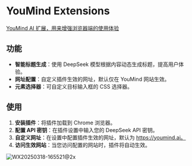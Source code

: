 # YouMind Extensions

[YouMind AI 扩展，用来增强浏览器端的使用体验](https://youmind.ai)

## 功能

- **智能标题生成**：使用 DeepSeek 模型根据内容动态生成标题，提高用户体验。
- **网址配置**：自定义插件生效的网址，默认仅在 YouMind 网站生效。
- **元素选择器**：可自定义目标输入框的 CSS 选择器。

## 使用

1. **安装插件**：将插件加载到 Chrome 浏览器。
2. **配置 API 密钥**：在插件设置中输入您的 DeepSeek API 密钥。
3. **自定义网址**：在设置中配置插件生效的网址，默认为 https://youmind.ai。
4. **访问生效网站**：当您访问配置的网站时，插件将自动生效。

![WX20250318-165521@2x](https://github.com/user-attachments/assets/2b26d1db-9472-484b-9577-f6d7751ffbf7)

